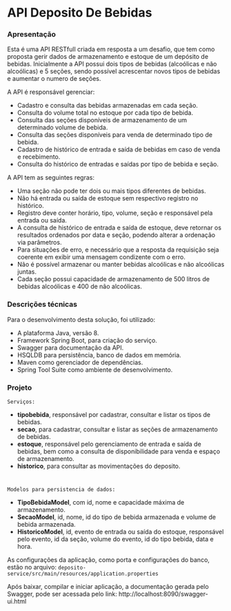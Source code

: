 # API Deposito De Bebidas

### Apresentação

Esta é uma API RESTfull criada em resposta a um desafio, que tem como proposta gerir dados de armazenamento e estoque de um depósito de bebidas. Inicialmente a API possui dois tipos de bebidas (alcoólicas e não alcoólicas) e 5 seções, sendo possível acrescentar novos tipos de bebidas e aumentar o numero de seções.

A API é responsável gerenciar:
 - Cadastro e consulta das bebidas armazenadas em cada seção.
 - Consulta do volume total no estoque por cada tipo de bebida.
 - Consulta das seções disponíveis de armazenamento de um determinado volume de bebida.
 - Consulta das seções disponíveis para venda de determinado tipo de bebida.
 - Cadastro de histórico de entrada e saída de bebidas em caso de venda e recebimento.
 - Consulta do histórico de entradas e saídas por tipo de bebida e seção.

A API tem as seguintes regras:
- Uma seção não pode ter dois ou mais tipos diferentes de bebidas.
- Não há entrada ou saída de estoque sem respectivo registro no histórico.
- Registro deve conter horário, tipo, volume, seção e responsável pela entrada ou saída.
- A consulta de histórico de entrada e saída de estoque, deve retornar os resultados ordenados por data e seção, podendo alterar a ordenação via parâmetros.
- Para situações de erro, e necessário que a resposta da requisição seja coerente em exibir uma mensagem condizente com o erro.
- Não é possível armazenar ou manter bebidas alcoólicas e não alcoólicas juntas. 
- Cada seção possui capacidade de armazenamento de 500 litros de bebidas alcoólicas e 400 de não alcoólicas.

### Descrições técnicas
Para o desenvolvimento desta solução, foi utilizado:
 - A plataforma Java, versão 8.
 - Framework Spring Boot, para criação do serviço.
 - Swagger para documentação da API.
 - HSQLDB para persistência, banco de dados em memória.
 - Maven como gerenciador de dependências.
 - Spring Tool Suite como ambiente de desenvolvimento.

### Projeto
    Serviços:
 - **tipobebida**, responsável por cadastrar, consultar e listar os tipos de bebidas.
 - **secao**, para cadastrar, consultar e listar as seções de armazenamento de bebidas.
 - **estoque**, responsável pelo gerenciamento de entrada e saída de bebidas, bem como a consulta de disponibilidade para venda e espaço de armazenamento.
 - **historico**, para consultar as movimentações do deposito.
#
    Modelos para persistencia de dados:
 - **TipoBebidaModel**, com id, nome e capacidade máxima de armazenamento.
 - **SecaoModel**, id, nome, id do tipo de bebida armazenada e volume de bebida armazenada.
 - **HistoricoModel**, id, evento de entrada ou saída do estoque, responsável pelo evento, id da seção, volume do evento, id do tipo bebida, data e hora.
 
As configurações da aplicação, como porta e configurações do banco, estão no arquivo:
`deposito-service/src/main/resources/application.properties`

Após baixar, compilar e iniciar aplicação, a documentação gerada pelo Swagger, pode ser acessada pelo link:
http://localhost:8090/swagger-ui.html